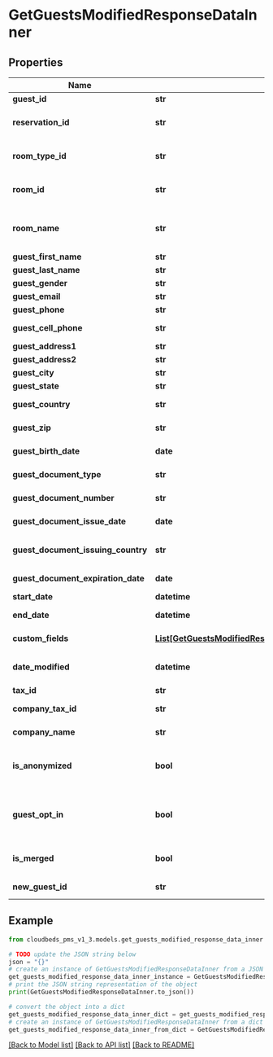 # GetGuestsModifiedResponseDataInner


## Properties

Name | Type | Description | Notes
------------ | ------------- | ------------- | -------------
**guest_id** | **str** | Guest ID | [optional] 
**reservation_id** | **str** | Reservation&#39;s unique identifier | [optional] 
**room_type_id** | **str** | Room Type ID that the guest is assigned | [optional] 
**room_id** | **str** | Room ID that the guest is assigned | [optional] 
**room_name** | **str** | Name of the room where guest is assigned | [optional] 
**guest_first_name** | **str** | First Name | [optional] 
**guest_last_name** | **str** | Last Name | [optional] 
**guest_gender** | **str** |  | [optional] 
**guest_email** | **str** | Email Address | [optional] 
**guest_phone** | **str** | Phone Number | [optional] 
**guest_cell_phone** | **str** | Cell Phone Number | [optional] 
**guest_address1** | **str** | Address | [optional] 
**guest_address2** | **str** | Address line 2 | [optional] 
**guest_city** | **str** | Address city | [optional] 
**guest_state** | **str** | Address state | [optional] 
**guest_country** | **str** | Address country | [optional] 
**guest_zip** | **str** | Address zip code | [optional] 
**guest_birth_date** | **date** | Guests Date of Birth | [optional] 
**guest_document_type** | **str** | Document Type | [optional] 
**guest_document_number** | **str** | Document Number | [optional] 
**guest_document_issue_date** | **date** | Document Issue Date | [optional] 
**guest_document_issuing_country** | **str** | Document Issuing Country | [optional] 
**guest_document_expiration_date** | **date** | Document Expiration Date | [optional] 
**start_date** | **datetime** | Check-in date | [optional] 
**end_date** | **datetime** | Check-out date | [optional] 
**custom_fields** | [**List[GetGuestsModifiedResponseDataInnerCustomFieldsInner]**](GetGuestsModifiedResponseDataInnerCustomFieldsInner.md) | List of custom fields | [optional] 
**date_modified** | **datetime** | Guest modification date | [optional] 
**tax_id** | **str** | Tax ID | [optional] 
**company_tax_id** | **str** | Company tax ID | [optional] 
**company_name** | **str** | Company name | [optional] 
**is_anonymized** | **bool** | Flag indicating the guest data was removed upon request | [optional] 
**guest_opt_in** | **bool** | If guest has opted-in to marketing communication or not | [optional] 
**is_merged** | **bool** | Flag indicating that guest was merged | [optional] 
**new_guest_id** | **str** | Merged guest ID | [optional] 

## Example

```python
from cloudbeds_pms_v1_3.models.get_guests_modified_response_data_inner import GetGuestsModifiedResponseDataInner

# TODO update the JSON string below
json = "{}"
# create an instance of GetGuestsModifiedResponseDataInner from a JSON string
get_guests_modified_response_data_inner_instance = GetGuestsModifiedResponseDataInner.from_json(json)
# print the JSON string representation of the object
print(GetGuestsModifiedResponseDataInner.to_json())

# convert the object into a dict
get_guests_modified_response_data_inner_dict = get_guests_modified_response_data_inner_instance.to_dict()
# create an instance of GetGuestsModifiedResponseDataInner from a dict
get_guests_modified_response_data_inner_from_dict = GetGuestsModifiedResponseDataInner.from_dict(get_guests_modified_response_data_inner_dict)
```
[[Back to Model list]](../README.md#documentation-for-models) [[Back to API list]](../README.md#documentation-for-api-endpoints) [[Back to README]](../README.md)


